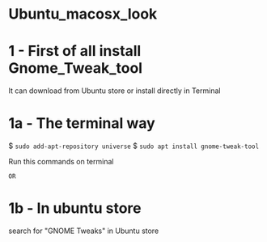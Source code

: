 # Ubuntu_macosx_look


# 1 - First of all install Gnome_Tweak_tool
It can download from Ubuntu store or install directly in Terminal

#  1a - The terminal way

$ `sudo add-apt-repository universe`
$ `sudo apt install gnome-tweak-tool`


Run this commands on terminal

	OR

# 1b - In ubuntu store


search for "GNOME Tweaks" in Ubuntu store



